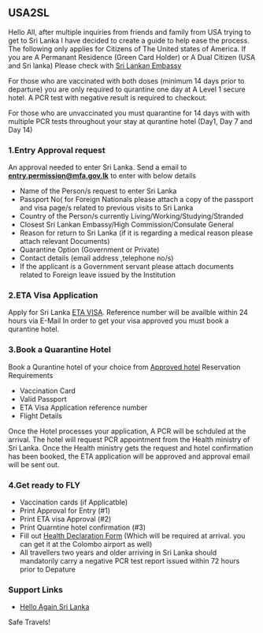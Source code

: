 ## USA2SL

Hello All, after multiple inquiries from friends and family from USA trying to get to Sri Lanka I have decided to create a guide to help ease the process. 
The following only applies for Citizens of The United states of America. 
If you are A Permanant Residence (Green Card Holder) or A Dual Citizen (USA and Sri lanka) Please
check with [Sri Lankan Embassy](https://slembassyusa.org/new/)

For those who are vaccinated with both doses (minimum 14 days prior to departure) you are only required to qurantine one day at A Level 1 secure hotel. A PCR test with negative result is required to checkout. 

For those who are unvaccinated you must quarantine for 14 days with with multiple PCR tests throughout your stay at qurantine hotel (Day1, Day 7 and Day 14)


### 1.Entry Approval request
An approval needed to enter Sri Lanka. Send a email to **entry.permission@mfa.gov.lk** to enter with below details 
- Name of the  Person/s request to enter Sri Lanka
- Passport No( for Foreign Nationals please attach a copy of the passport and visa page/s related to previous visits to Sri Lanka
- Country of the Person/s currently Living/Working/Studying/Stranded
- Closest Sri Lankan Embassy/High Commission/Consulate General
- Reason for return to Sri Lanka (if it is regarding a medical reason please  attach relevant Documents)
- Quarantine Option (Government or Private) 
- Contact details (email address ,telephone no/s)
- If the applicant is a Government servant please attach documents related to Foreign leave issued by the Institution

### 2.ETA Visa Application 
Apply for Sri Lanka [ETA VISA](https://eta.gov.lk/slvisa/). 
Reference number will be availble within 24 hours via E-Mail
In order to get your visa approved you must book a qurantine hotel.

### 3.Book a Quarantine Hotel
Book a Qurantine hotel of your choice from [Approved hotel](https://srilanka.travel/helloagain/documents/Level1Hotels/Level1HotelList__.pdf)
Reservation Requirements 
- Vaccination Card 
- Valid Passport 
- ETA Visa Application reference number
- Flight Details 

Once the Hotel processes your application, A PCR will be schduled at the arrival. The hotel will request PCR appointment from the Health ministry of Sri Lanka. Once the Health ministry gets the request and hotel confirmation has been booked, the ETA application will be approved and approval email will be sent out.

### 4.Get ready to FLY 
- Vaccination cards (if Applicatble)
- Print Approval for Entry (#1)
- Print ETA visa Approval (#2)
- Print Quarntine hotel confirmation (#3)
- Fill out [Health Declaration Form](https://sltda.gov.lk/storage/common_media/Health_Declaration_Form_061120202182760486.pdf) (Which will be required at arrival. you can get it at the Colombo airport as well)
- All travellers two years and older arriving in Sri Lanka should mandatorily carry a negative PCR test report issued within 72 hours prior to Depature

### Support Links 
- [Hello Again Sri Lanka](https://www.srilanka.travel/helloagain/)

Safe Travels!
